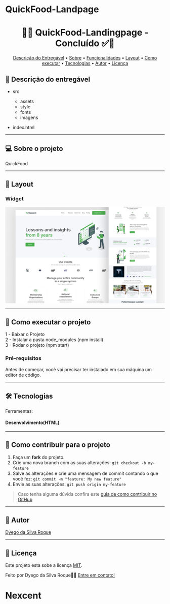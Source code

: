 # QuickFood-Landpage

<h1 align="center"> 
	  🚀✅ QuickFood-Landingpage - Concluído ✅🚀
</h1>

<p align="center">
 <a href="#-Descrição-do-entregável">Descrição do Entregável</a> •
 <a href="#-sobre-o-projeto">Sobre</a> •
 <a href="#-funcionalidades">Funcionalidades</a> •
 <a href="#-layout">Layout</a> • 
 <a href="#-como-executar-o-projeto">Como executar</a> • 
 <a href="#-tecnologias">Tecnologias</a> • 
 <a href="#-autor">Autor</a> • 
 <a href="#user-content--licença">Licença</a>
</p>

## 📄 Descrição do entregável

- src
	- assets
  	- style
  	- fonts
  	- imagens

- index.html

  
---


## 💻 Sobre o projeto

QuickFood

---

## 🎨 Layout

### Widget

![web1](https://github.com/Dyzer4/Nexcent/blob/main/src/assets/img/Thumbnail.png)<br>

---

<!-- ---------------------------------------------------------------------- -->

<!-- MODELO DE COMO EXECUTAR O PROJETO -->
## 🚀 Como executar o projeto

1 - Baixar o Projeto <br>
2 - Instalar a pasta node_modules (npm install)<br>
3 - Rodar o projeto (npm start)

### Pré-requisitos

Antes de começar, você vai precisar ter instalado em sua máquina um editor de código.

---

## 🛠 Tecnologias

Ferramentas:
#### Desenvolvimento(HTML)

---

<!-- ---------------------------------------------------------------------- -->

<!-- MODELO DE COMO CONTRIBUIR PARA O PROJETO -->
## 💪 Como contribuir para o projeto

1. Faça um **fork** do projeto.
2. Crie uma nova branch com as suas alterações: `git checkout -b my-feature`
3. Salve as alterações e crie uma mensagem de commit contando o que você fez: `git commit -m "feature: My new feature"`
4. Envie as suas alterações: `git push origin my-feature`
> Caso tenha alguma dúvida confira este [guia de como contribuir no GitHub](./CONTRIBUTING.md)

---

<!-- ---------------------------------------------------------------------- -->

<!-- MODELO DE AUTOR-->
## 🦸 Autor

<a href="https://www.linkedin.com/in/dyego-roque-6101a6180">
Dyego da Silva Roque</a>
 <br />

---

<!-- ---------------------------------------------------------------------- -->

<!-- MODELO DE LICENÇA -->
## 📝 Licença

Este projeto esta sobe a licença [MIT](./LICENSE).

Feito por Dyego da Silva Roque👋🏽 [Entre em contato!]([https://br.linkedin.com/in/matheus-maia-alvarez-](https://www.linkedin.com/in/dyego-roque-6101a6180))

# Nexcent
